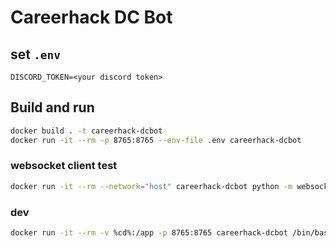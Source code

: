 # Careerhack DC Bot

## set `.env`

```
DISCORD_TOKEN=<your discord token>
```

## Build and run

```bash
docker build . -t careerhack-dcbot
docker run -it --rm -p 8765:8765 --env-file .env careerhack-dcbot
```

### websocket client test

```bash
docker run -it --rm --network="host" careerhack-dcbot python -m websockets ws://localhost:8765
```

### dev

```bash
docker run -it --rm -v %cd%:/app -p 8765:8765 careerhack-dcbot /bin/bash
```
